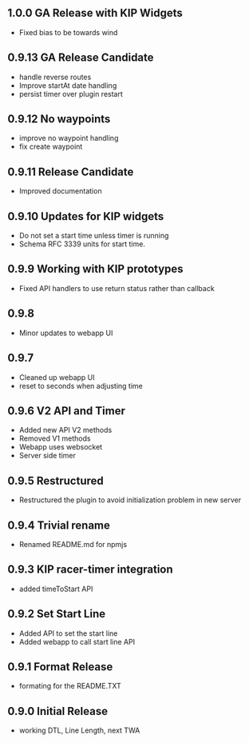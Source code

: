 ## 1.0.0 GA Release with KIP Widgets
 + Fixed bias to be towards wind

## 0.9.13 GA Release Candidate
 + handle reverse routes
 + Improve startAt date handling
 + persist timer over plugin restart

## 0.9.12 No waypoints
 + improve no waypoint handling
 + fix create waypoint

## 0.9.11 Release Candidate
 + Improved documentation

## 0.9.10 Updates for KIP widgets
 + Do not set a start time unless timer is running
 + Schema RFC 3339 units for start time.

## 0.9.9 Working with KIP prototypes
 + Fixed API handlers to use return status rather than callback

## 0.9.8
 + Minor updates to webapp UI

## 0.9.7 
 + Cleaned up webapp UI
 + reset to seconds when adjusting time

## 0.9.6 V2 API and Timer
 + Added new API V2 methods
 + Removed V1 methods
 + Webapp uses websocket
 + Server side timer 

## 0.9.5 Restructured
+ Restructured the plugin to avoid initialization problem in new server

## 0.9.4 Trivial rename
+ Renamed README.md for npmjs

## 0.9.3 KIP racer-timer integration
+ added timeToStart API

## 0.9.2 Set Start Line
+ Added API to set the start line
+ Added webapp to call start line API

## 0.9.1 Format Release
+ formating for the README.TXT

## 0.9.0 Initial Release
+ working DTL, Line Length, next TWA

